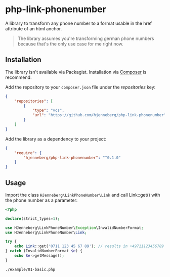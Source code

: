 # php-link-phonenumber

A library to transform any phone number to a format usable in the href attribute of an html anchor.

> The library assumes you're transforming german phone numbers because that's the only use case for me right now. 

## Installation

The library isn't available via Packagist. Installation via [Composer](https://getcomposer.org) is recommend.
 
Add the repository to your `composer.json` file under the _repositories_ key:

```json
{
    "repositories": [
        {
            "type": "vcs",
            "url": "https://github.com/hjenneberg/php-link-phonenumber"
        }
    ]
}
```

Add the library as a dependency to your project:

```json
{
    "require": {
        "hjenneberg/php-link-phonenumber": "^0.1.0"
    }
}
```

## Usage

Import the class `HJenneberg\LinkPhoneNumber\Link` and call Link::get() with the phone number as a parameter:

```php
<?php

declare(strict_types=1);

use HJenneberg\LinkPhoneNumber\Exception\InvalidNumberFormat;
use HJenneberg\LinkPhoneNumber\Link;

try {
    echo Link::get('0711 123 45 67 89'); // results in +49711123456789
} catch (InvalidNumberFormat $e) {
    echo $e->getMessage();
}
```
`./example/01-basic.php`
